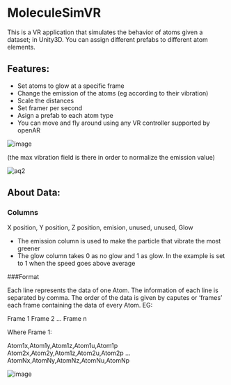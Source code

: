 # MoleculeSimVR

This is a VR application that simulates the behavior of atoms given a dataset; in Unity3D. You can assign different prefabs to different atom elements. 


## Features:

- Set atoms to glow at a specific frame
- Change the emission of the atoms (eg according to their vibration)
- Scale the distances
- Set framer per second
- Asign a prefab to each atom type
- You can move and fly around using any VR controller supported by openAR

![image](https://user-images.githubusercontent.com/8094167/216994457-8f65b221-a866-463a-b1bd-581a6b43b5ce.png)

(the max vibration field is there in order to normalize the emission value)


![aq2](https://user-images.githubusercontent.com/8094167/217001806-5e832ac6-f849-4ef5-9e7d-2a8939d32dc9.gif)





## About Data: 


### Columns

X position, Y position, Z position, emision, unused, unused, Glow

- The emission column is used to make the particle that vibrate the most greener
- The glow column takes 0 as no glow and 1 as glow. In the example is set to 1 when the speed goes above average


###Format

Each line represents the data of one Atom. The information of each line is separated by comma. 
The order of the data is given by caputes or ‘frames’ each frame containing the data of every Atom.
EG:

Frame 1 
Frame 2
... 
Frame n 

 Where Frame 1:

Atom1x,Atom1y,Atom1z,Atom1u,Atom1p
Atom2x,Atom2y,Atom1z,Atom2u,Atom2p
...
AtomNx,AtomNy,AtomNz,AtomNu,AtomNp

![image](https://user-images.githubusercontent.com/8094167/216994241-9d806796-d60b-45db-b2fb-e09656f12b26.png)
